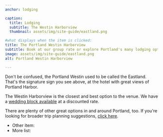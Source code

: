 ```yaml
---
anchor: lodging

caption:
  title: Lodging
  subtitle: The Westin Harborview
  thumbnail: assets/img/site-guide/eastland.png

#what displays when the item is clicked:
title: The Portland Westin Harborview
subtitle: Book at our group rate or explore Portland's many lodging options.
image: assets/img/site-guide/eastland.png
alt: Portland Westin Harborview

---
```

Don't be confused, the Portland Westin used to be called the Eastland. That's the signature sign you see above, at the hotel with great views of Portland Harbor.

The Westin Harborview is the closest and best option to the venue. We have a [wedding block available](https://www.marriott.com/event-reservations/reservation-link.mi?id=1640189676884&key=GRP&app=resvlink) at a discounted rate.

There are plenty of other great options in and around Portland, too. If you're looking for broader trip planning suggestions, <a data-dismiss="modal" data-toggle="modal" data-target="#p-non-wedding-fun" href="#p-non-wedding-fun">click here</a>.

* Other item:
* More list:
